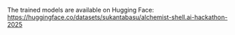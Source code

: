 The trained models are available on Hugging Face: 
https://huggingface.co/datasets/sukantabasu/alchemist-shell.ai-hackathon-2025
